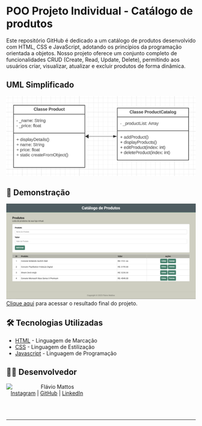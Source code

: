# POO Projeto Individual - Catálogo de produtos

Este repositório GitHub é dedicado a um catálogo de produtos desenvolvido com HTML, CSS e JavaScript, adotando os princípios da programação orientada a objetos. Nosso projeto oferece um conjunto completo de funcionalidades CRUD (Create, Read, Update, Delete), permitindo aos usuários criar, visualizar, atualizar e excluir produtos de forma dinâmica.

## UML Simplificado

![image](UML.png)

## 🚀 Demonstração

![image](final-project.png)
[Clique aqui](linkaqui) para acessar o resultado final do projeto.

## 🛠️ Tecnologias Utilizadas

-  [HTML](https://developer.mozilla.org/pt-BR/docs/Web/HTML) - Linguagem de Marcação
-  [CSS](https://developer.mozilla.org/pt-BR/docs/Web/CSS) - Linguagem de Estilização
-  [Javascript](https://developer.mozilla.org/pt-BR/docs/Web/JavaScript) - Linguagem de Programação

## 👨‍💻 Desenvolvedor

<p>
    <img align=left margin=10 width=80 src="https://avatars.githubusercontent.com/u/80709540?v=4"/>
    <p>&nbsp&nbsp&nbspFlávio Mattos<br>
    &nbsp&nbsp&nbsp<a href="https://www.instagram.com/fflaviomattos/">Instagram</a>&nbsp;|&nbsp;<a href="https://github.com/FlavioMattosDev">GitHub</a>&nbsp;|&nbsp;<a href="https://www.linkedin.com/in/flavio-mattos/">LinkedIn</a>&nbsp;
</p>
<br/><br/>
<p>

---
